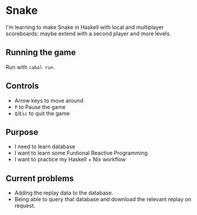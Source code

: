 # Snake

I'm learning to make Snake in Haskell with local and multiplayer scoreboards: maybe extend with a second player and more levels.

## Running the game

Run with `cabal run`.

## Controls
- Arrow keys to move around
- `P` to Pause the game
- `Q`/`Esc` to quit the game

## Purpose

- I need to learn database
- I want to learn some Funtional Reactive Programming
- I want to practice my Haskell + Nix workflow

## Current problems
- Adding the replay data to the database.
- Being able to query that database and download the relevant replay on request.
